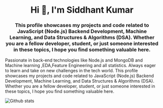<h1 align="center">Hi 👋, I'm Siddhant Kumar</h1>
<h3 align="center">This profile showcases my projects and code related to JavaScript (Node.js) Backend Development, Machine Learning, and Data Structures & Algorithms (DSA). Whether you are a fellow developer, student, or just someone interested in these topics, I hope you find something valuable here.</h3>

Passionate in back-end technologies like Node.js and MongoDB and Machine learning ,EDA,Feature Engineering and all statistics. Always eager to learn and take on new challenges in the tech world.
This profile showcases my projects and code related to JavaScript (Node.js) Backend Development, Machine Learning, and Data Structures & Algorithms (DSA). Whether you are a fellow developer, student, or just someone interested in these topics, I hope you find something valuable here.


![Github stats](https://github-readme-stats.vercel.app/api?username=mesiddhantcodes)

